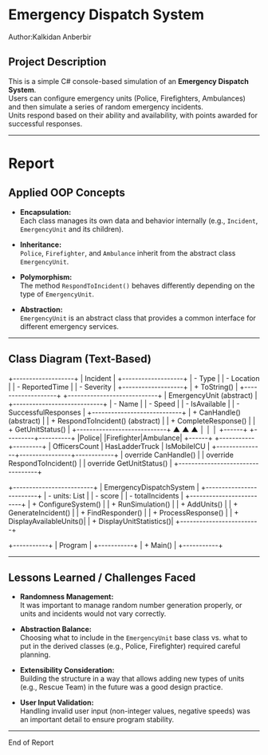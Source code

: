 # Emergency Dispatch System
Author:Kalkidan Anberbir
##  Project Description
This is a simple C# console-based simulation of an **Emergency Dispatch System**.  
Users can configure emergency units (Police, Firefighters, Ambulances) and then simulate a series of random emergency incidents.  
Units respond based on their ability and availability, with points awarded for successful responses.

---

#  Report

##  Applied OOP Concepts

- **Encapsulation:**  
  Each class manages its own data and behavior internally (e.g., `Incident`, `EmergencyUnit` and its children).
  
- **Inheritance:**  
  `Police`, `Firefighter`, and `Ambulance` inherit from the abstract class `EmergencyUnit`.

- **Polymorphism:**  
  The method `RespondToIncident()` behaves differently depending on the type of `EmergencyUnit`.

- **Abstraction:**  
  `EmergencyUnit` is an abstract class that provides a common interface for different emergency services.

---

## Class Diagram (Text-Based)
+-------------------+ | Incident | +-------------------+ | - Type | | - Location | | - ReportedTime | | - Severity | +-------------------+ | + ToString() | +-------------------+
+----------------------------+ | EmergencyUnit (abstract) | +----------------------------+ | - Name | | - Speed | | - IsAvailable | | - SuccessfulResponses | +----------------------------+ | + CanHandle() (abstract) | | + RespondToIncident() (abstract) | | + CompleteResponse() | | + GetUnitStatus() | +----------------------------+ ▲ ▲ ▲ │ │ │ +------+ +---------+----------+ |Police| |Firefighter|Ambulance| +------+ +-----------+---------+ | OfficersCount | HasLadderTruck | IsMobileICU | +---------------+----------------+------------+ | override CanHandle() | | override RespondToIncident() | | override GetUnitStatus() | +----------------------------------+

+-------------------------+ | EmergencyDispatchSystem | +-------------------------+ | - units: List<EmergencyUnit> | | - score | | - totalIncidents | +-------------------------+ | + ConfigureSystem() | | + RunSimulation() | | + AddUnits() | | + GenerateIncident() | | + FindResponder() | | + ProcessResponse() | | + DisplayAvailableUnits()| | + DisplayUnitStatistics()| +-------------------------+

+-----------+ | Program | +-----------+ | + Main() | +-----------+ 

---

##  Lessons Learned / Challenges Faced

- **Randomness Management:**  
  It was important to manage random number generation properly, or units and incidents would not vary correctly.

- **Abstraction Balance:**  
  Choosing what to include in the `EmergencyUnit` base class vs. what to put in the derived classes (e.g., Police, Firefighter) required careful planning.

- **Extensibility Consideration:**  
  Building the structure in a way that allows adding new types of units (e.g., Rescue Team) in the future was a good design practice.

- **User Input Validation:**  
  Handling invalid user input (non-integer values, negative speeds) was an important detail to ensure program stability.

---

 End of Report
